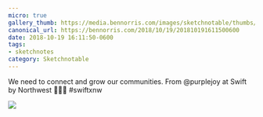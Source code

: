 ```yaml
---
micro: true
gallery_thumb: https://media.bennorris.com/images/sketchnotable/thumbs/swift-by-northwest-2018-sketchnotes-06.jpg
canonical_url: https://bennorris.com/2018/10/19/201810191611500600
date: 2018-10-19 16:11:50-0600
tags:
- sketchnotes
category: Sketchnotable
---
```


We need to connect and grow our communities. From @purplejoy at Swift by Northwest 📱✍🏼 #swiftxnw

<img src="https://media.bennorris.com/images/sketchnotable/swift-by-northwest-2018/swift-by-northwest-2018-sketchnotes-06.jpg" />